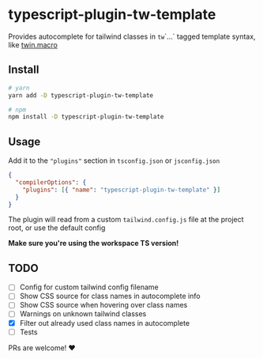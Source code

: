 # typescript-plugin-tw-template

Provides autocomplete for tailwind classes in `tw`\`...\` tagged template syntax, like [twin.macro](https://github.com/ben-rogerson/twin.macro)

## Install

```bash
# yarn
yarn add -D typescript-plugin-tw-template

# npm
npm install -D typescript-plugin-tw-template
```

## Usage

Add it to the `"plugins"` section in `tsconfig.json` or `jsconfig.json`

```json
{
  "compilerOptions": {
    "plugins": [{ "name": "typescript-plugin-tw-template" }]
  }
}
```

The plugin will read from a custom `tailwind.config.js` file at the project root, or use the default config

**Make sure you're using the workspace TS version!**

## TODO

- [ ] Config for custom tailwind config filename
- [ ] Show CSS source for class names in autocomplete info
- [ ] Show CSS source when hovering over class names
- [ ] Warnings on unknown tailwind classes
- [x] Filter out already used class names in autocomplete
- [ ] Tests

PRs are welcome! ❤
